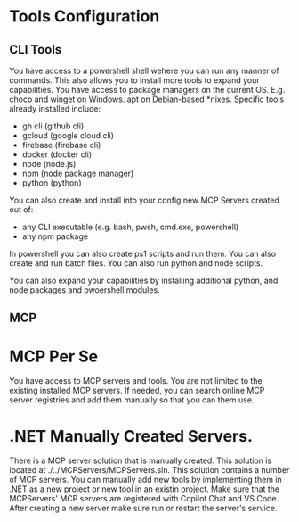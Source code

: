 # Tools Configuration

## CLI Tools
You have access to a powershell shell wehere you can run any manner of commands. 
This also allows you to install more tools to expand your capabilities. You have access to package managers on the current OS. E.g. choco and winget on Windows. apt on Debian-based *nixes.
Specific tools already installed include:

* gh cli (github cli)
* gcloud (google cloud cli)
* firebase (firebase cli)
* docker (docker cli)
* node (node.js)
* npm (node package manager)
* python (python)

 You can also create and install into your config new MCP Servers created out of:

- any CLI executable (e.g. bash, pwsh, cmd.exe, powershell)
- any npm package

In powershell you can also create ps1 scripts and run them. You can also create and run batch files. You can also run python and node scripts.

You can also expand your capabilities by installing additional python, and node packages and pwoershell modules.

## MCP  

# MCP Per Se
You have access to MCP servers and tools. You are not limited to the existing installed MCP servers. If needed, you can search online MCP server registries and add them manually so that you can them use.

# .NET Manually Created Servers.

There is a MCP server solution that is manually created. This solution is located at ./../MCPServers/MCPServers.sln. 
This solution contains a number of MCP servers. You can manually add new tools by implementing them in .NET as a new project or new tool in an existin project.
Make sure that the MCPServers' MCP servers are registered with Copilot Chat and VS Code. After creating a new server make sure run or restart the server's service.
